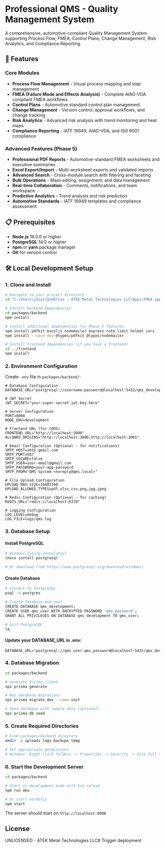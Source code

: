 # Professional QMS - Quality Management System

A comprehensive, automotive-compliant Quality Management System supporting Process Flow, FMEA, Control Plans, Change Management, Risk Analytics, and Compliance Reporting.

## 🚀 Features

### Core Modules
- **Process Flow Management** - Visual process mapping and step management
- **FMEA (Failure Mode and Effects Analysis)** - Complete AIAG-VDA compliant FMEA workflows
- **Control Plans** - Automotive standard control plan management
- **Change Management** - Version control, approval workflows, and change tracking
- **Risk Analytics** - Advanced risk analysis with trend monitoring and heat maps
- **Compliance Reporting** - IATF 16949, AIAG-VDA, and ISO 9001 compliance

### Advanced Features (Phase 5)
- **Professional PDF Reports** - Automotive-standard FMEA worksheets and executive summaries
- **Excel Export/Import** - Multi-worksheet exports and validated imports
- **Advanced Search** - Cross-module search with filtering and faceting
- **Bulk Operations** - Mass editing, assignment, and data management
- **Real-time Collaboration** - Comments, notifications, and team workspace
- **Predictive Analytics** - Trend analysis and risk prediction
- **Automotive Standards** - IATF 16949 templates and compliance assessment

## 📋 Prerequisites

- **Node.js** 18.0.0 or higher
- **PostgreSQL** 14.0 or higher
- **npm** or **yarn** package manager
- **Git** for version control

## 🛠️ Local Development Setup

### 1. Clone and Install

```bash
# Navigate to your project directory
cd "C:\Users\jdiaz\OneDrive - ATEK Metal Technologies LLC\Apps\FMEA app"

# Install backend dependencies
cd packages/backend
npm install

# Install additional dependencies for Phase 5 features
npm install pdfkit exceljs nodemailer express-rate-limit helmet cors
npm install --save-dev @types/pdfkit @types/nodemailer

# Install frontend dependencies (if you have a frontend)
cd ../frontend
npm install
```

### 2. Environment Configuration

Create `.env` file in `packages/backend/`:

```env
# Database Configuration
DATABASE_URL="postgresql://username:password@localhost:5432/qms_development"

# JWT Secret
JWT_SECRET="your-super-secret-jwt-key-here"

# Server Configuration
PORT=8000
NODE_ENV=development

# Frontend URL (for CORS)
FRONTEND_URL="http://localhost:3000"
ALLOWED_ORIGINS="http://localhost:3000,http://localhost:3001"

# Email Configuration (Optional - for notifications)
SMTP_HOST=smtp.gmail.com
SMTP_PORT=587
SMTP_SECURE=false
SMTP_USER=your-email@gmail.com
SMTP_PASSWORD=your-app-password
SMTP_FROM="QMS System <noreply@qms.local>"

# File Upload Configuration
UPLOAD_MAX_SIZE=10485760
UPLOAD_ALLOWED_TYPES=pdf,xlsx,csv,png,jpg,jpeg

# Redis Configuration (Optional - for caching)
REDIS_URL="redis://localhost:6379"

# Logging Configuration
LOG_LEVEL=debug
LOG_FILE=logs/qms.log
```

### 3. Database Setup

#### Install PostgreSQL
```bash
# Windows (using chocolatey)
choco install postgresql

# Or download from https://www.postgresql.org/download/windows/
```

#### Create Database
```bash
# Connect to PostgreSQL
psql -U postgres

# Create database and user
CREATE DATABASE qms_development;
CREATE USER qms_user WITH ENCRYPTED PASSWORD 'qms_password';
GRANT ALL PRIVILEGES ON DATABASE qms_development TO qms_user;

# Exit PostgreSQL
\q
```

#### Update your DATABASE_URL in .env:
```env
DATABASE_URL="postgresql://qms_user:qms_password@localhost:5432/qms_development"
```

### 4. Database Migration

```bash
cd packages/backend

# Generate Prisma client
npx prisma generate

# Run database migrations
npx prisma migrate dev --name init

# Seed database with sample data (optional)
npx prisma db seed
```

### 5. Create Required Directories

```bash
# From packages/backend directory
mkdir -p uploads logs backups temp

# Set appropriate permissions
# Windows: Right-click folders -> Properties -> Security -> Give full control to your user
```

### 6. Start the Development Server

```bash
cd packages/backend

# Start in development mode with hot reload
npm run dev

# Or start normally
npm start
```

The server should start on `http://localhost:8000`

## License

UNLICENSED - ATEK Metal Technologies LLC# Trigger deployment
